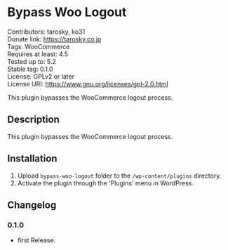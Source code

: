 # Bypass Woo Logout

Contributors: tarosky, ko31  
Donate link: https://tarosky.co.jp  
Tags: WooCommerce  
Requires at least: 4.5  
Tested up to: 5.2  
Stable tag: 0.1.0  
License: GPLv2 or later  
License URI: https://www.gnu.org/licenses/gpl-2.0.html

This plugin bypasses the WooCommerce logout process.

## Description

This plugin bypasses the WooCommerce logout process.

## Installation

1. Upload `bypass-woo-logout` folder to the `/wp-content/plugins` directory.
2. Activate the plugin through the 'Plugins' menu in WordPress.

## Changelog

### 0.1.0

* first Release.
